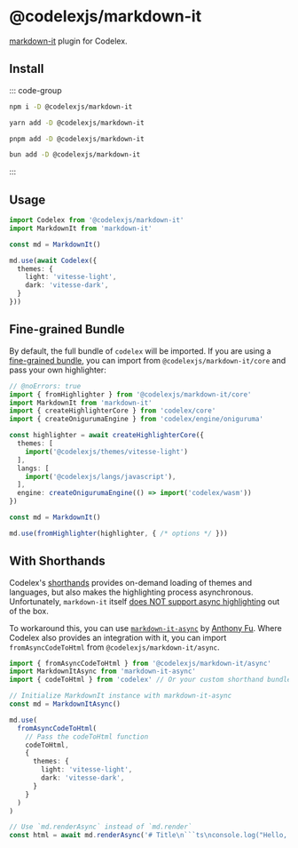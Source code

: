 # @codelexjs/markdown-it

<Badges name="@codelexjs/markdown-it" />

[markdown-it](https://markdown-it.github.io/) plugin for Codelex.

## Install

::: code-group

```sh [npm]
npm i -D @codelexjs/markdown-it
```

```sh [yarn]
yarn add -D @codelexjs/markdown-it
```

```sh [pnpm]
pnpm add -D @codelexjs/markdown-it
```

```sh [bun]
bun add -D @codelexjs/markdown-it
```

:::

## Usage

```ts twoslash
import Codelex from '@codelexjs/markdown-it'
import MarkdownIt from 'markdown-it'

const md = MarkdownIt()

md.use(await Codelex({
  themes: {
    light: 'vitesse-light',
    dark: 'vitesse-dark',
  }
}))
```

## Fine-grained Bundle

By default, the full bundle of `codelex` will be imported. If you are using a [fine-grained bundle](/guide/bundles#fine-grained-bundle), you can import from `@codelexjs/markdown-it/core` and pass your own highlighter:

```ts twoslash
// @noErrors: true
import { fromHighlighter } from '@codelexjs/markdown-it/core'
import MarkdownIt from 'markdown-it'
import { createHighlighterCore } from 'codelex/core'
import { createOnigurumaEngine } from 'codelex/engine/oniguruma'

const highlighter = await createHighlighterCore({
  themes: [
    import('@codelexjs/themes/vitesse-light')
  ],
  langs: [
    import('@codelexjs/langs/javascript'),
  ],
  engine: createOnigurumaEngine(() => import('codelex/wasm'))
})

const md = MarkdownIt()

md.use(fromHighlighter(highlighter, { /* options */ }))
```

## With Shorthands

Codelex's [shorthands](/guide/shorthands) provides on-demand loading of themes and languages, but also makes the highlighting process asynchronous. Unfortunately, `markdown-it` itself [does NOT support async highlighting](https://github.com/markdown-it/markdown-it/blob/master/docs/development.md#i-need-async-rule-how-to-do-it) out of the box.

To workaround this, you can use [`markdown-it-async`](https://github.com/antfu/markdown-it-async) by [Anthony Fu](https://github.com/antfu). Where Codelex also provides an integration with it, you can import `fromAsyncCodeToHtml` from `@codelexjs/markdown-it/async`.

````ts twoslash
import { fromAsyncCodeToHtml } from '@codelexjs/markdown-it/async'
import MarkdownItAsync from 'markdown-it-async'
import { codeToHtml } from 'codelex' // Or your custom shorthand bundle

// Initialize MarkdownIt instance with markdown-it-async
const md = MarkdownItAsync()

md.use(
  fromAsyncCodeToHtml(
    // Pass the codeToHtml function
    codeToHtml,
    {
      themes: {
        light: 'vitesse-light',
        dark: 'vitesse-dark',
      }
    }
  )
)

// Use `md.renderAsync` instead of `md.render`
const html = await md.renderAsync('# Title\n```ts\nconsole.log("Hello, World!")\n```')
````
